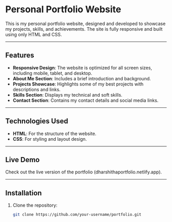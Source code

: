 # Personal Portfolio Website

This is my personal portfolio website, designed and developed to showcase my projects, skills, and achievements. The site is fully responsive and built using only HTML and CSS.

---

## Features

- **Responsive Design**: The website is optimized for all screen sizes, including mobile, tablet, and desktop.
- **About Me Section**: Includes a brief introduction and background.
- **Projects Showcase**: Highlights some of my best projects with descriptions and links.
- **Skills Section**: Displays my technical and soft skills.
- **Contact Section**: Contains my contact details and social media links.

---

## Technologies Used

- **HTML**: For the structure of the website.
- **CSS**: For styling and layout design.

---

## Live Demo

Check out the live version of the portfolio (dharshithaportfolio.netlify.app).

---

## Installation

1. Clone the repository:
   ```bash
   git clone https://github.com/your-username/portfolio.git

